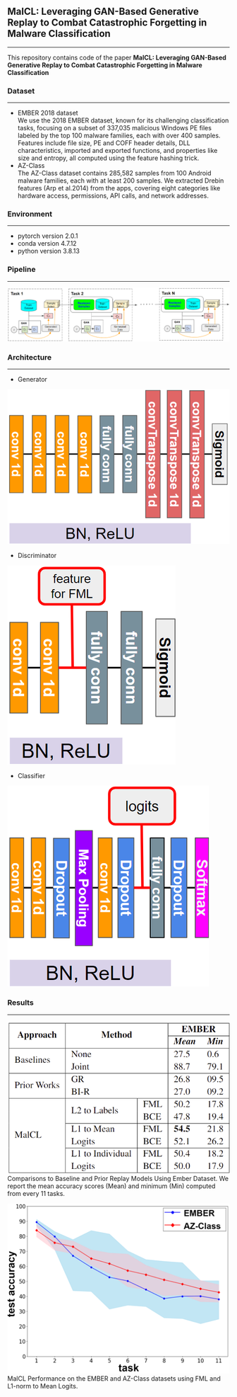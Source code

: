 ## MalCL: Leveraging GAN-Based Generative Replay to Combat Catastrophic Forgetting in Malware Classification

---

This repository contains code of the paper __MalCL: Leveraging GAN-Based Generative Replay to Combat Catastrophic Forgetting in Malware Classification__



### Dataset
---
* EMBER 2018 dataset    
We use the 2018 EMBER dataset, known for its challenging classification tasks, focusing on a subset of 337,035 malicious Windows PE files labeled by the top 100
malware families, each with over 400 samples. Features include file size, PE and COFF header details, DLL characteristics, imported and exported functions, and properties
like size and entropy, all computed using the feature hashing trick.
* AZ-Class    
The AZ-Class dataset contains 285,582 samples from 100 Android malware families, each with at least 200 samples. We extracted Drebin features (Arp et al.2014) from the apps, covering eight categories like hardware access, permissions, API calls, and network addresses.

### Environment
---
* pytorch version 2.0.1
* conda version 4.7.12
* python version 3.8.13


### Pipeline
---
![pipeline](https://github.com/MalwareReplayGAN/MalCL/blob/master/Repo_img/pipeline_new.png)


### Architecture
---
* Generator


![Generator](https://github.com/MalwareReplayGAN/MalCL/blob/master/Repo_img/Generator.png)


* Discriminator

  
![Discriminator](https://github.com/MalwareReplayGAN/MalCL/blob/master/Repo_img/Discriminator.png)


* Classifier

  
![Classifier](https://github.com/MalwareReplayGAN/MalCL/blob/master/Repo_img/Classifier.png)


### Results
---

![Table](https://github.com/MalwareReplayGAN/MalCL/blob/master/Repo_img/table.png)
Comparisons to Baseline and Prior Replay Models Using Ember Dataset. We report the mean accuracy scores (Mean) and minimum (Min) computed from every 11 tasks.    

![graph](https://github.com/MalwareReplayGAN/MalCL/blob/master/Repo_img/EMBERvsAZ.png)
MalCL Performance on the EMBER and AZ-Class datasets using FML and L1-norm to Mean Logits.    



